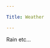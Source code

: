 ```yaml
---

Title: Weather

---
```


<VocabWord translation_en="Weather" />
<VocabWord translation_en="It is hot" />
<VocabWord translation_en="It is cold" />

Rain etc...

